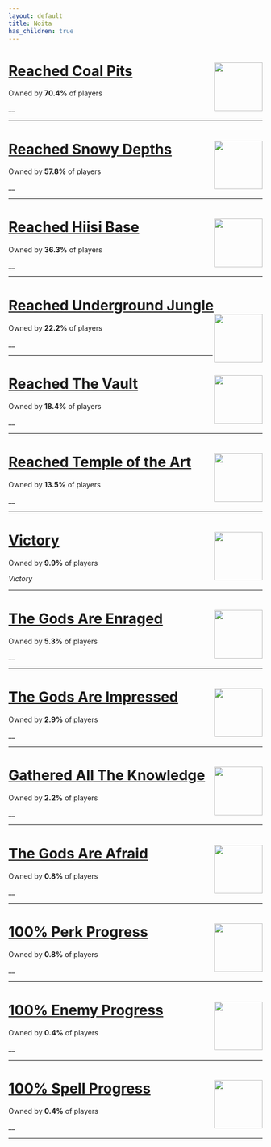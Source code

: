 ```yaml
---
layout: default
title: Noita
has_children: true
---
```


# [Reached Coal Pits](achievements/Reached_Coal_Pits.md) <img align="right" src="https://cdn.cloudflare.steamstatic.com/steamcommunity/public/images/apps/881100/758f9b900906a4dd07fc120aba01daf5e3851045.jpg" width="96" height="96">

Owned by **70.4%** of players

__

---

# [Reached Snowy Depths](achievements/Reached_Snowy_Depths.md) <img align="right" src="https://cdn.cloudflare.steamstatic.com/steamcommunity/public/images/apps/881100/84d2845edbfe01a27b855f235023d7ea5f3e770a.jpg" width="96" height="96">

Owned by **57.8%** of players

__

---

# [Reached Hiisi Base](achievements/Reached_Hiisi_Base.md) <img align="right" src="https://cdn.cloudflare.steamstatic.com/steamcommunity/public/images/apps/881100/c219c3651fcf6dd48c3db6fbbbbd18a39c397697.jpg" width="96" height="96">

Owned by **36.3%** of players

__

---

# [Reached Underground Jungle](achievements/Reached_Underground_Jungle.md) <img align="right" src="https://cdn.cloudflare.steamstatic.com/steamcommunity/public/images/apps/881100/5183ddeee913f877125231433214d75809f2721b.jpg" width="96" height="96">

Owned by **22.2%** of players

__

---

# [Reached The Vault](achievements/Reached_The_Vault.md) <img align="right" src="https://cdn.cloudflare.steamstatic.com/steamcommunity/public/images/apps/881100/7e66ed4b29a19b4fbe2a7ef4f7384aabaad2f57a.jpg" width="96" height="96">

Owned by **18.4%** of players

__

---

# [Reached Temple of the Art](achievements/Reached_Temple_of_the_Art.md) <img align="right" src="https://cdn.cloudflare.steamstatic.com/steamcommunity/public/images/apps/881100/326dc54c8eb0c61eb48d48bda09bd3fe5c7f3521.jpg" width="96" height="96">

Owned by **13.5%** of players

__

---

# [Victory](achievements/Victory.md) <img align="right" src="https://cdn.cloudflare.steamstatic.com/steamcommunity/public/images/apps/881100/0ce1e76c000037efd33d90d20bfa1b8c373b2e3a.jpg" width="96" height="96">

Owned by **9.9%** of players

_Victory_

---

# [The Gods Are Enraged](achievements/The_Gods_Are_Enraged.md) <img align="right" src="https://cdn.cloudflare.steamstatic.com/steamcommunity/public/images/apps/881100/1c0696634744b2caceaff11b4de1ab0dcf7ab4a7.jpg" width="96" height="96">

Owned by **5.3%** of players

__

---

# [The Gods Are Impressed](achievements/The_Gods_Are_Impressed.md) <img align="right" src="https://cdn.cloudflare.steamstatic.com/steamcommunity/public/images/apps/881100/b9aae70a7f07ca96cb9f531bff48119611e0227d.jpg" width="96" height="96">

Owned by **2.9%** of players

__

---

# [Gathered All The Knowledge](achievements/Gathered_All_The_Knowledge.md) <img align="right" src="https://cdn.cloudflare.steamstatic.com/steamcommunity/public/images/apps/881100/c888cdb9375f8dc2a7ef516ddfb7f2822917aecb.jpg" width="96" height="96">

Owned by **2.2%** of players

__

---

# [The Gods Are Afraid](achievements/The_Gods_Are_Afraid.md) <img align="right" src="https://cdn.cloudflare.steamstatic.com/steamcommunity/public/images/apps/881100/08794789c5e8c3f1f85e3993fb36a4b49ac29b91.jpg" width="96" height="96">

Owned by **0.8%** of players

__

---

# [100% Perk Progress](achievements/100__Perk_Progress.md) <img align="right" src="https://cdn.cloudflare.steamstatic.com/steamcommunity/public/images/apps/881100/4a730e833b0b3d1c626ea5036db56e81054b7d7b.jpg" width="96" height="96">

Owned by **0.8%** of players

__

---

# [100% Enemy Progress](achievements/100__Enemy_Progress.md) <img align="right" src="https://cdn.cloudflare.steamstatic.com/steamcommunity/public/images/apps/881100/18c76ae26e6cb5c0743863e8e31a45b203ce7fa9.jpg" width="96" height="96">

Owned by **0.4%** of players

__

---

# [100% Spell Progress](achievements/100__Spell_Progress.md) <img align="right" src="https://cdn.cloudflare.steamstatic.com/steamcommunity/public/images/apps/881100/fc37560f3506ab3cfd5e4f5513d6c8c2885a40ec.jpg" width="96" height="96">

Owned by **0.4%** of players

__

---

